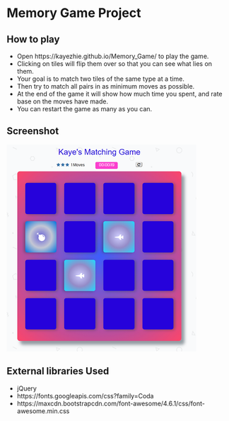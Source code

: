 <h1>Memory Game Project</h1>

<h2>How to play</h2>
<ul>
	<li>Open https://kayezhie.github.io/Memory_Game/ to play the game.</li>
	<li>Clicking on tiles will flip them over so that you can see what lies on them.</li>
	<li>Your goal is to match two tiles of the same type at a time.</li>
	<li>Then try to match all pairs in as minimum moves as possible.</li>
	<li>At the end of the game it will show how much time you spent, and rate base on the moves have made.
	<li>You can restart the game as many as you can.</li>
</ul>

<h2>Screenshot</h2>
	<img src="img/preview.png" alt="gamePreview">

<h2>External libraries Used</h2>
<ul>
	<li>jQuery</li>
	<li>https://fonts.googleapis.com/css?family=Coda</li>
	<li>https://maxcdn.bootstrapcdn.com/font-awesome/4.6.1/css/font-awesome.min.css</li>
</ul>